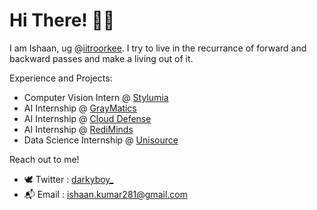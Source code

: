 # Hi There! 🙋‍♂️

I am Ishaan, ug @[iitroorkee](https://www.iitr.ac.in/).
I try to live in the recurrance of forward and backward passes and make a living out of it.


Experience and Projects:

- Computer Vision Intern @ [Stylumia](https://www.stylumia.com/)
- AI Internship @ [GrayMatics](https://www.graymatics.com/)
- AI Internship @ [Cloud Defense](https://www.clouddefense.ai/)
- AI Internship @ [RediMinds](https://rediminds.com/)
- Data Science Internship @ [Unisource](https://www.uesaz.com/)


Reach out to me!

- 🕊️ Twitter : [darkyboy_](https://twitter.com/darkyboy_)
- 📬 Email : [ishaan.kumar281@gmail.com](ishaan.kumar281@gmail.com)
